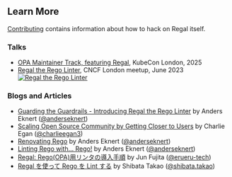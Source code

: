 <!-- If updating, please check resources.md too -->

<!-- markdownlint-disable MD041 -->

## Learn More

[Contributing](https://github.com/StyraInc/regal/blob/main/docs/CONTRIBUTING.md)
contains information about how to hack on Regal itself.

### Talks

- [OPA Maintainer Track, featuring Regal](https://www.youtube.com/watch?v=XtA-NKoJDaI), KubeCon London, 2025
- [Regal the Rego Linter](https://www.youtube.com/watch?v=Xx8npd2TQJ0&t=2567s), CNCF London meetup, June 2023
  [![Regal the Rego Linter](./assets/regal_cncf_london.png)](https://www.youtube.com/watch?v=Xx8npd2TQJ0&t=2567s)

### Blogs and Articles

- [Guarding the Guardrails - Introducing Regal the Rego Linter](https://www.styra.com/blog/guarding-the-guardrails-introducing-regal-the-rego-linter/)
  by Anders Eknert ([@anderseknert](https://github.com/anderseknert))
- [Scaling Open Source Community by Getting Closer to Users](https://thenewstack.io/scaling-open-source-community-by-getting-closer-to-users/)
  by Charlie Egan ([@charlieegan3](https://github.com/charlieegan3))
- [Renovating Rego](https://www.styra.com/blog/renovating-rego/) by Anders Eknert ([@anderseknert](https://github.com/anderseknert))
- [Linting Rego with... Rego!](https://www.styra.com/blog/linting-rego-with-rego/) by Anders Eknert ([@anderseknert](https://github.com/anderseknert))
- [Regal: Rego(OPA)用リンタの導入手順](https://zenn.dev/erueru_tech/articles/6cfb886d92858a) by Jun Fujita ([@erueru-tech](https://github.com/erueru-tech))
- [Regal を使って Rego を Lint する](https://tech.dentsusoken.com/entry/2024/12/05/Regal_%E3%82%92%E4%BD%BF%E3%81%A3%E3%81%A6_Rego_%E3%82%92_Lint_%E3%81%99%E3%82%8B)
  by Shibata Takao ([@shibata.takao](https://shodo.ink/@shibata.takao/))
